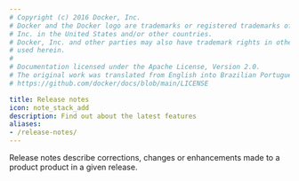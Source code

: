 ```yaml
---
# Copyright (c) 2016 Docker, Inc.
# Docker and the Docker logo are trademarks or registered trademarks of Docker,
# Inc. in the United States and/or other countries.
# Docker, Inc. and other parties may also have trademark rights in other terms
# used herein.
#
# Documentation licensed under the Apache License, Version 2.0.
# The original work was translated from English into Brazilian Portuguese.
# https://github.com/docker/docs/blob/main/LICENSE

title: Release notes
icon: note_stack_add
description: Find out about the latest features
aliases:
- /release-notes/
---
```

Release notes describe corrections, changes or enhancements made to a product
product in a given release.
